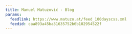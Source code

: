 ```yaml
---
title: Manuel Matuzović - Blog
params:
  feedlink: https://www.matuzo.at/feed_100dayscss.xml
  feedid: caa893a45ba31635752b6b102954522f
---
```

